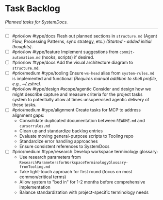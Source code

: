 # Task Backlog

*Planned tasks for SystemDocs.*

---

- [ ] #prio/low #type/docs Flesh out planned sections in `structure.md` (Agent Flow, Processing Patterns, sync strategy, etc.) *(Started - added initial thoughts)*.
- [ ] #prio/low #type/feature Implement suggestions from `commit-automation.md` (hooks, scripts) if desired.
- [ ] #prio/low #type/docs Add the visual architecture diagram to `structure.md`.
- [ ] #prio/medium #type/tooling Ensure `ws-head` alias from `system-rules.md` is implemented and functional *(Requires manual addition to shell profile, e.g., ~/.zshrc)*.
- [ ] #prio/low #type/design #scope/agentic Consider and design how we might describe capture and measure criteria for the project tasks system to potentially allow at times unsupervised agentic delivery of these tasks.
- [ ] #prio/medium #type/alignment Create tasks for MCP to address alignment gaps:
  - Consolidate duplicated documentation between `README.md` and `cursorrules.md`
  - Clean up and standardize backlog entries
  - Evaluate moving general-purpose scripts to Tooling repo
  - Standardize error handling approaches
  - Ensure consistent references to SystemDocs
- [ ] #prio/medium #type/research Develop workspace terminology glossary:
  - Use research parameters from `ResearchParametersforWorkspaceTerminologyGlossary-fromTooling.md` 
  - Take light-touch approach for first round (focus on most common/critical terms)
  - Allow system to "bed in" for 1-2 months before comprehensive implementation
  - Balance standardization with project-specific terminology needs 